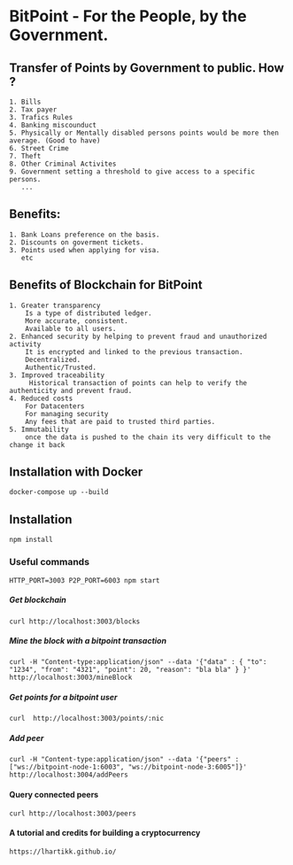 # BitPoint - For the People, by the Government. 


## Transfer of Points by Government to public. How ? 
```
1. Bills
2. Tax payer
3. Trafics Rules
4. Banking miscounduct
5. Physically or Mentally disabled persons points would be more then average. (Good to have)
6. Street Crime
7. Theft
8. Other Criminal Activites
9. Government setting a threshold to give access to a specific persons.
   ...
```


## Benefits:
```
1. Bank Loans preference on the basis.
2. Discounts on goverment tickets.
3. Points used when applying for visa.
   etc
```


## Benefits of Blockchain for BitPoint
```
1. Greater transparency
	Is a type of distributed ledger.
	More accurate, consistent.
	Available to all users.
2. Enhanced security by helping to prevent fraud and unauthorized activity
	It is encrypted and linked to the previous transaction.
	Decentralized.
	Authentic/Trusted.
3. Improved traceability
	 Historical transaction of points can help to verify the authenticity and prevent fraud.
4. Reduced costs
	For Datacenters
	For managing security
	Any fees that are paid to trusted third parties.
5. Immutability
	once the data is pushed to the chain its very difficult to the change it back
```


## Installation with Docker
```
docker-compose up --build
```

## Installation
```
npm install
```

### Useful commands
```
HTTP_PORT=3003 P2P_PORT=6003 npm start
```

##### Get blockchain
```
curl http://localhost:3003/blocks
```

##### Mine the block with a bitpoint transaction
```
curl -H "Content-type:application/json" --data '{"data" : { "to": "1234", "from": "4321", "point": 20, "reason": "bla bla" } }' http://localhost:3003/mineBlock
``` 

##### Get points for a bitpoint user
```
curl  http://localhost:3003/points/:nic
``` 

##### Add peer
```
curl -H "Content-type:application/json" --data '{"peers" : ["ws://bitpoint-node-1:6003", "ws://bitpoint-node-3:6005"]}' http://localhost:3004/addPeers
```
#### Query connected peers
```
curl http://localhost:3003/peers
```


#### A tutorial and credits for building a cryptocurrency 

```
https://lhartikk.github.io/

```

